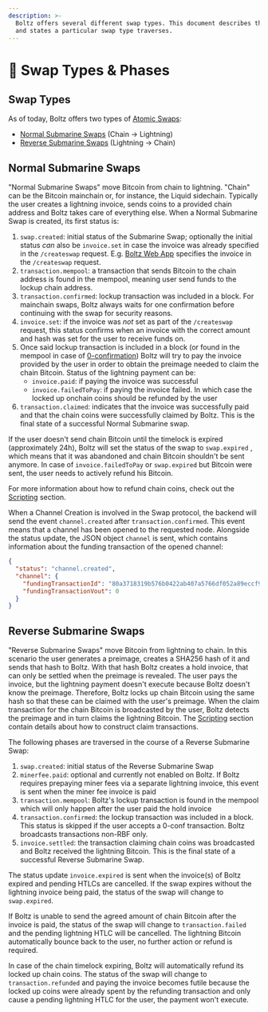 ```yaml
---
description: >-
  Boltz offers several different swap types. This document describes the phases
  and states a particular swap type traverses.
---
```


# 🔁 Swap Types & Phases

## Swap Types

As of today, Boltz offers two types of [Atomic Swaps](https://en.bitcoin.it/wiki/Atomic\_swap):

* [Normal Submarine Swaps](<README (1).md#normal-submarine-swaps>) (Chain -> Lightning)
* [Reverse Submarine Swaps](<README (1).md#reverse-submarine-swaps>) (Lightning -> Chain)

## Normal Submarine Swaps

"Normal Submarine Swaps" move Bitcoin from chain to lightning. "Chain" can be the Bitcoin mainchain or, for instance, the Liquid sidechain. Typically the user creates a lightning invoice, sends coins to a provided chain address and Boltz takes care of everything else. When a Normal Submarine Swap is created, its first status is:

1. `swap.created`: initial status of the Submarine Swap; optionally the initial status _can_ also be `invoice.set` in case the invoice was already specified in the `/createswap` request. E.g. [Boltz Web App](https://github.com/BoltzExchange/boltz-web-app) specifies the invoice in the `/createswap` request.
2. `transaction.mempool`: a transaction that sends Bitcoin to the chain address is found in the mempool, meaning user send funds to the lockup chain address.
3. `transaction.confirmed`: lockup transaction was included in a block. For mainchain swaps, Boltz always waits for one confirmation before continuing with the swap for security reasons.
4. `invoice.set`: if the invoice was _not_ set as part of the `/createswap` request, this status confirms when an invoice with the correct amount and hash was set for the user to receive funds on.
5. Once said lockup transaction is included in a block (or found in the mempool in case of [0-confirmation](0-confirmation.md)) Boltz will try to pay the invoice provided by the user in order to obtain the preimage needed to claim the chain Bitcoin. Status of the lightning payment can be:
   * `invoice.paid`: if paying the invoice was successful
   * `invoice.failedToPay`: if paying the invoice failed. In which case the locked up onchain coins should be refunded by the user
6. `transaction.claimed`: indicates that the invoice was successfully paid and that the chain coins were successfully claimed by Boltz. This is the final state of a successful Normal Submarine swap.

If the user doesn't send chain Bitcoin until the timelock is expired (approximately 24h), Boltz will set the status of the swap to `swap.expired` , which means that it was abandoned and chain Bitcoin shouldn't be sent anymore. In case of `invoice.failedToPay` or `swap.expired` but Bitcoin were sent, the user needs to actively refund his Bitcoin.

For more information about how to refund chain coins, check out the [Scripting](scripting.md) section.

When a Channel Creation is involved in the Swap protocol, the backend will send the event `channel.created` after `transaction.confirmed`. This event means that a channel has been opened to the requested node. Alongside the status update, the JSON object `channel` is sent, which contains information about the funding transaction of the opened channel:

```json
{
  "status": "channel.created",
  "channel": {
    "fundingTransactionId": "80a3718319b576b0422ab407a5766df052a89eccf9789d90e0d250e3fc2734f7",
    "fundingTransactionVout": 0
  }
}
```

## Reverse Submarine Swaps

"Reverse Submarine Swaps" move Bitcoin from lightning to chain. In this scenario the user generates a preimage, creates a SHA256 hash of it and sends that hash to Boltz. With that hash Boltz creates a hold invoice, that can only be settled when the preimage is revealed. The user pays the invoice, but the lightning payment doesn't execute because Boltz doesn't know the preimage. Therefore, Boltz locks up chain Bitcoin using the same hash so that these can be claimed with the user's preimage. When the claim transaction for the chain Bitcoin is broadcasted by the user, Boltz detects the preimage and in turn claims the lightning Bitcoin. The [Scripting](scripting.md) section contain details about how to construct claim transactions.

The following phases are traversed in the course of a Reverse Submarine Swap:

1. `swap.created`: initial status of the Reverse Submarine Swap
2. `minerfee.paid`: optional and currently not enabled on Boltz. If Boltz requires prepaying miner fees via a separate lightning invoice, this event is sent when the miner fee invoice is paid
3. `transaction.mempool`: Boltz's lockup transaction is found in the mempool which will only happen after the user paid the hold invoice
4. `transaction.confirmed`: the lockup transaction was included in a block. This status is skipped if the user accepts a 0-conf transaction. Boltz broadcasts transactions non-RBF only.
5. `invoice.settled`: the transaction claiming chain coins was broadcasted and Boltz received the lightning Bitcoin. This is the final state of a successful Reverse Submarine Swap.

The status update `invoice.expired` is sent when the invoice(s) of Boltz expired and pending HTLCs are cancelled. If the swap expires without the lightning invoice being paid, the status of the swap will change to `swap.expired`.

If Boltz is unable to send the agreed amount of chain Bitcoin after the invoice is paid, the status of the swap will change to `transaction.failed` and the pending lightning HTLC will be cancelled. The lightning Bitcoin automatically bounce back to the user, no further action or refund is required.

In case of the chain timelock expiring, Boltz will automatically refund its locked up chain coins. The status of the swap will change to `transaction.refunded` and paying the invoice becomes futile because the locked up coins were already spent by the refunding transaction and only cause a pending lightning HTLC for the user, the payment won't execute.&#x20;
